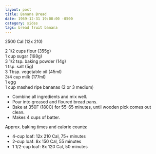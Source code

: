 ```yaml
---
layout: post
title: Banana Bread
date: 1969-12-31 19:00:00 -0500
category: sides
tags: bread fruit banana
---
```

2500 Cal (12x 210)
  
2 1/2 cups flour (355g)  
1 cup sugar (198g)  
3 1/2 tsp. baking powder (14g)  
1 tsp. salt (5g)  
3 Tbsp. vegetable oil (45ml)  
3/4 cup milk (177ml)  
1 egg  
1 cup mashed ripe bananas (2 or 3 medium)  

* Combine all ingredients and mix well.
* Pour into greased and floured bread pans.
* Bake at 350F (180C) for 55-65 minutes, until wooden pick comes out clean.
* Makes 4 cups of batter.

Approx. baking times and calorie counts:
* 4-cup loaf: 12x 210 Cal, 75+ minutes
* 2-cup loaf: 8x 150 Cal, 55 minutes
* 1 1/2-cup loaf: 8x 120 Cal, 50 minutes
